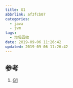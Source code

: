 ```yaml
---
title: G1
abbrlink: af3fcb07
categories:
  - java
  - jvm
tags:
  - 垃圾回收
date: 2019-09-06 11:26:42
updated: 2019-09-06 11:26:42
---
```



## 参考

1. [G1](https://pdai.tech/md/java/jvm/java-jvm-gc-g1.html)
